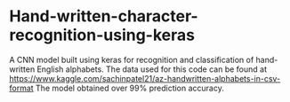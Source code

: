 # Hand-written-character-recognition-using-keras
A CNN model built using keras for recognition and classification of hand-written English alphabets.
The data used for this code can be found at https://www.kaggle.com/sachinpatel21/az-handwritten-alphabets-in-csv-format 
The model obtained over 99% prediction accuracy.
